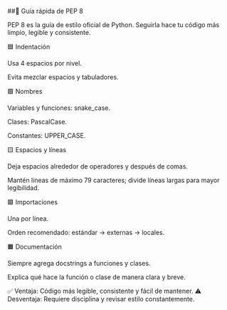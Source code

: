 ##🐍 Guía rápida de PEP 8

PEP 8 es la guía de estilo oficial de Python. Seguirla hace tu código más limpio, legible y consistente.

🟦 Indentación

Usa 4 espacios por nivel.

Evita mezclar espacios y tabuladores.

🟩 Nombres

Variables y funciones: snake_case.

Clases: PascalCase.

Constantes: UPPER_CASE.

🟨 Espacios y líneas

Deja espacios alrededor de operadores y después de comas.

Mantén líneas de máximo 79 caracteres; divide líneas largas para mayor legibilidad.

🟪 Importaciones

Una por línea.

Orden recomendado: estándar → externas → locales.

🟧 Documentación

Siempre agrega docstrings a funciones y clases.

Explica qué hace la función o clase de manera clara y breve.

✅ Ventaja: Código más legible, consistente y fácil de mantener.
⚠️ Desventaja: Requiere disciplina y revisar estilo constantemente.
